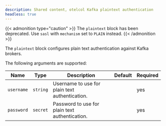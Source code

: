 ```yaml
---
description: Shared content, otelcol Kafka plaintext authentication
headless: true
---
```


{{< admonition type="caution" >}}
The `plaintext` block has been deprecated.
Use `sasl` with `mechanism` set to `PLAIN` instead.
{{< /admonition >}}

The `plaintext` block configures plain text authentication against Kafka brokers.

The following arguments are supported:

Name       | Type     | Description                                    | Default | Required
-----------|----------|------------------------------------------------|---------|---------
`username` | `string` | Username to use for plain text authentication. |         | yes
`password` | `secret` | Password to use for plain text authentication. |         | yes
